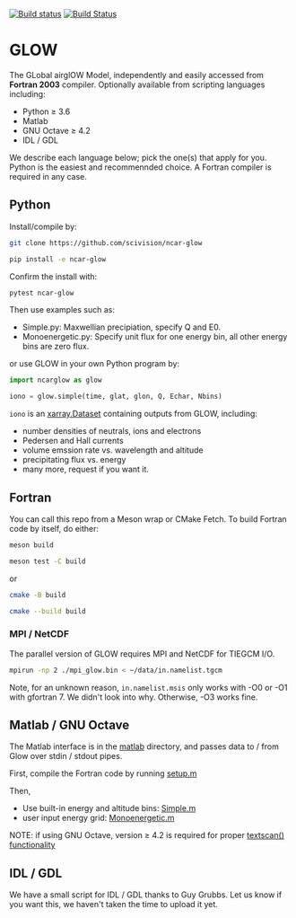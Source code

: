 [![Build status](https://ci.appveyor.com/api/projects/status/9q837fimex3vf3en?svg=true)](https://ci.appveyor.com/project/scivision/ncar-glow)
[![Build Status](https://travis-ci.com/scivision/NCAR-GLOW.svg?branch=cmake)](https://travis-ci.com/scivision/NCAR-GLOW)

# GLOW
The GLobal airglOW Model, independently and easily accessed from **Fortran 2003** compiler.
Optionally available from scripting languages including:

* Python &ge; 3.6
* Matlab
* GNU Octave &ge; 4.2
* IDL / GDL

We describe each language below; pick the one(s) that apply for you.
Python is the easiest and recommennded choice.
A Fortran compiler is required in any case.

## Python

Install/compile by:

```sh
git clone https://github.com/scivision/ncar-glow

pip install -e ncar-glow
```

Confirm the install with:

```sh
pytest ncar-glow
```

Then use examples such as:

* Simple.py:  Maxwellian precipiation, specify Q and E0.
* Monoenergetic.py: Specify unit flux for one energy bin, all other energy bins are zero flux.

or use GLOW in your own Python program by:
```python
import ncarglow as glow

iono = glow.simple(time, glat, glon, Q, Echar, Nbins)
```

`iono` is an
[xarray.Dataset](http://xarray.pydata.org/en/stable/generated/xarray.Dataset.html)
containing outputs from GLOW, including:

* number densities of neutrals, ions and electrons
* Pedersen and Hall currents
* volume emssion rate vs. wavelength and altitude
* precipitating flux vs. energy
* many more, request if you want it.

## Fortran

You can call this repo from a Meson wrap or CMake Fetch.
To build Fortran code by itself, do either:

```sh
meson build

meson test -C build
```

or

```sh
cmake -B build

cmake --build build
```

### MPI / NetCDF

The parallel version of GLOW requires MPI and NetCDF for TIEGCM I/O.
```sh
mpirun -np 2 ./mpi_glow.bin < ~/data/in.namelist.tgcm
```

Note, for an unknown reason, `in.namelist.msis` only works with -O0 or -O1 with gfortran 7. We didn't look into why.
Otherwise, -O3 works fine.

## Matlab / GNU Octave

The Matlab interface is in the [matlab](./matlab) directory, and passes data to / from Glow over stdin / stdout pipes.

First, compile the Fortran code by running [setup.m](./matlab/setup.m)

Then,

* Use built-in energy and altitude bins: [Simple.m](./matlab/Simple.m)
* user input energy grid: [Monoenergetic.m](./matlab/Monoenergetic.m)

NOTE: if using GNU Octave, version &ge; 4.2 is required for proper [textscan() functionality](https://www.gnu.org/software/octave/NEWS-4.2.html)

## IDL / GDL

We have a small script for IDL / GDL thanks to Guy Grubbs.
Let us know if you want this, we haven't taken the time to upload it yet.

